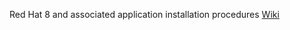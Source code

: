 Red Hat 8 and associated application installation procedures
<a href=https://github.com/nomorespice/rhel8-howto/wiki>Wiki</a>
